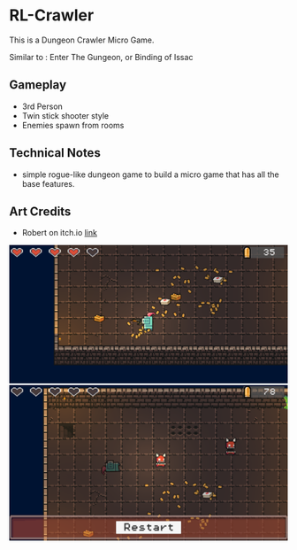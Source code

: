 # RL-Crawler
 
This is a Dungeon Crawler Micro Game.

Similar to : Enter The Gungeon, or Binding of Issac

## Gameplay 

- 3rd Person
- Twin stick shooter style
- Enemies spawn from rooms

## Technical Notes

- simple rogue-like dungeon game to build a micro game that has all the base features.

## Art Credits

- Robert on itch.io [link](https://0x72.itch.io/16x16-dungeon-tileset)

![Image of Gameplay](/_images/gameplay-1.png)
![Image of Gameover](/_images/gameplay-2.png)
